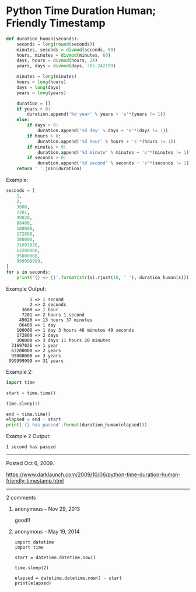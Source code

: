 # Python Time Duration Human; Friendly Timestamp

```python
def duration_human(seconds):
    seconds = long(round(seconds))
    minutes, seconds = divmod(seconds, 60)
    hours, minutes = divmod(minutes, 60)
    days, hours = divmod(hours, 24)
    years, days = divmod(days, 365.242199)

    minutes = long(minutes)
    hours = long(hours)
    days = long(days)
    years = long(years)

    duration = []
    if years > 0:
        duration.append('%d year' % years + 's'*(years != 1))
    else:
        if days > 0:
            duration.append('%d day' % days + 's'*(days != 1))
        if hours > 0:
            duration.append('%d hour' % hours + 's'*(hours != 1))
        if minutes > 0:
            duration.append('%d minute' % minutes + 's'*(minutes != 1))
        if seconds > 0:
            duration.append('%d second' % seconds + 's'*(seconds != 1))
    return ' '.join(duration)
```

Example:
```python
seconds = [
    1,
    2,
    3600,
    7201,
    49020,
    86400,
    100000,
    172800,
    300000,
    31697026,
    63200000,
    95000000,
    999999999,
]
for s in seconds:
    print('{} => {}'.format(str(s).rjust(10, ' '), duration_human(s)))
```

Example Output:

```
         1 => 1 second
         2 => 2 seconds
      3600 => 1 hour
      7201 => 2 hours 1 second
     49020 => 13 hours 37 minutes
     86400 => 1 day
    100000 => 1 day 3 hours 46 minutes 40 seconds
    172800 => 2 days
    300000 => 3 days 11 hours 20 minutes
  31697026 => 1 year
  63200000 => 2 years
  95000000 => 3 years
 999999999 => 31 years
```

Example 2:

```python
import time

start = time.time()

time.sleep(1)

end = time.time()
elapsed = end - start
print('{} has passed'.format(duration_human(elapsed)))
```

Example 2 Output:

```
1 second has passed
```

---

Posted Oct 6, 2009.

https://www.darklaunch.com/2009/10/06/python-time-duration-human-friendly-timestamp.html

---

2 comments

<ol><li><div>

anonymous &ndash; Nov 29, 2013<div>

good!!

</div></div></li><li><div>

anonymous &ndash; May 19, 2014<div>

```
import datetime
import time

start = datetime.datetime.now()

time.sleep(2)

elapsed = datetime.datetime.now() - start
print(elapsed)
```

</div></div></li></ol>